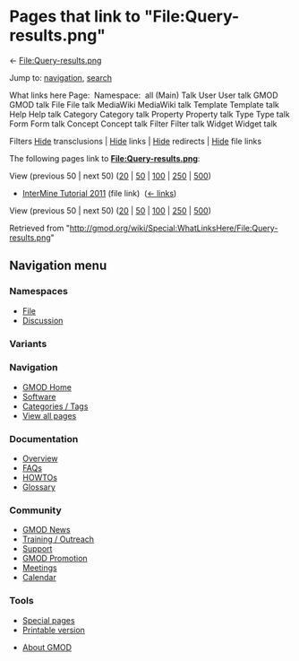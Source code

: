<div id="mw-page-base" class="noprint">

</div>

<div id="mw-head-base" class="noprint">

</div>

<div id="content" class="mw-body" role="main">

<span id="top"></span>

<div id="mw-js-message" style="display:none;">

</div>



# <span dir="auto">Pages that link to "File:Query-results.png"</span>

<div id="bodyContent">

<div id="contentSub">

←
[File:Query-results.png](/wiki/File:Query-results.png "File:Query-results.png")

</div>

<div id="jump-to-nav" class="mw-jump">

Jump to: [navigation](#mw-navigation), [search](#p-search)

</div>

<div id="mw-content-text">

What links here Page:  Namespace:  all (Main) Talk User User talk GMOD
GMOD talk File File talk MediaWiki MediaWiki talk Template Template talk
Help Help talk Category Category talk Property Property talk Type Type
talk Form Form talk Concept Concept talk Filter Filter talk Widget
Widget talk

Filters
[Hide](/mediawiki/index.php?title=Special:WhatLinksHere/File:Query-results.png&hidetrans=1 "Special:WhatLinksHere/File:Query-results.png")
transclusions \|
[Hide](/mediawiki/index.php?title=Special:WhatLinksHere/File:Query-results.png&hidelinks=1 "Special:WhatLinksHere/File:Query-results.png")
links \|
[Hide](/mediawiki/index.php?title=Special:WhatLinksHere/File:Query-results.png&hideredirs=1 "Special:WhatLinksHere/File:Query-results.png")
redirects \|
[Hide](/mediawiki/index.php?title=Special:WhatLinksHere/File:Query-results.png&hideimages=1 "Special:WhatLinksHere/File:Query-results.png")
file links

The following pages link to
**[File:Query-results.png](/wiki/File:Query-results.png "File:Query-results.png")**:

View (previous 50 \| next 50)
([20](/mediawiki/index.php?title=Special:WhatLinksHere/File:Query-results.png&limit=20 "Special:WhatLinksHere/File:Query-results.png")
\|
[50](/mediawiki/index.php?title=Special:WhatLinksHere/File:Query-results.png&limit=50 "Special:WhatLinksHere/File:Query-results.png")
\|
[100](/mediawiki/index.php?title=Special:WhatLinksHere/File:Query-results.png&limit=100 "Special:WhatLinksHere/File:Query-results.png")
\|
[250](/mediawiki/index.php?title=Special:WhatLinksHere/File:Query-results.png&limit=250 "Special:WhatLinksHere/File:Query-results.png")
\|
[500](/mediawiki/index.php?title=Special:WhatLinksHere/File:Query-results.png&limit=500 "Special:WhatLinksHere/File:Query-results.png"))

- [InterMine Tutorial
  2011](/wiki/InterMine_Tutorial_2011 "InterMine Tutorial 2011") (file
  link) ‎ <span class="mw-whatlinkshere-tools">([←
  links](/mediawiki/index.php?title=Special:WhatLinksHere&target=InterMine+Tutorial+2011 "Special:WhatLinksHere"))</span>

View (previous 50 \| next 50)
([20](/mediawiki/index.php?title=Special:WhatLinksHere/File:Query-results.png&limit=20 "Special:WhatLinksHere/File:Query-results.png")
\|
[50](/mediawiki/index.php?title=Special:WhatLinksHere/File:Query-results.png&limit=50 "Special:WhatLinksHere/File:Query-results.png")
\|
[100](/mediawiki/index.php?title=Special:WhatLinksHere/File:Query-results.png&limit=100 "Special:WhatLinksHere/File:Query-results.png")
\|
[250](/mediawiki/index.php?title=Special:WhatLinksHere/File:Query-results.png&limit=250 "Special:WhatLinksHere/File:Query-results.png")
\|
[500](/mediawiki/index.php?title=Special:WhatLinksHere/File:Query-results.png&limit=500 "Special:WhatLinksHere/File:Query-results.png"))

</div>

<div class="printfooter">

Retrieved from
"<http://gmod.org/wiki/Special:WhatLinksHere/File:Query-results.png>"

</div>

<div id="catlinks" class="catlinks catlinks-allhidden">

</div>

<div class="visualClear">

</div>

</div>

</div>

<div id="mw-navigation">

## Navigation menu

<div id="mw-head">



<div id="left-navigation">

<div id="p-namespaces" class="vectorTabs" role="navigation"
aria-labelledby="p-namespaces-label">

### Namespaces

- <span id="ca-nstab-image"><a href="/wiki/File:Query-results.png" accesskey="c"
  title="View the file page [c]">File</a></span>
- <span id="ca-talk"><a
  href="/mediawiki/index.php?title=File_talk:Query-results.png&amp;action=edit&amp;redlink=1"
  accesskey="t"
  title="Discussion about the content page [t]">Discussion</a></span>

</div>

<div id="p-variants" class="vectorMenu emptyPortlet" role="navigation"
aria-labelledby="p-variants-label">

### 

### Variants[](#)

<div class="menu">

</div>

</div>

</div>

<div id="right-navigation">





</div>



</div>

</div>

</div>

<div id="mw-panel">

<div id="p-logo" role="banner">

<a href="/wiki/Main_Page"
style="background-image: url(http://gmod.org/images/GMOD-cogs.png);"
title="Visit the main page"></a>

</div>

<div id="p-Navigation" class="portal" role="navigation"
aria-labelledby="p-Navigation-label">

### Navigation

<div class="body">

- <span id="n-GMOD-Home">[GMOD Home](/wiki/Main_Page)</span>
- <span id="n-Software">[Software](/wiki/GMOD_Components)</span>
- <span id="n-Categories-.2F-Tags">[Categories /
  Tags](/wiki/Categories)</span>
- <span id="n-View-all-pages">[View all
  pages](/wiki/Special:AllPages)</span>

</div>

</div>

<div id="p-Documentation" class="portal" role="navigation"
aria-labelledby="p-Documentation-label">

### Documentation

<div class="body">

- <span id="n-Overview">[Overview](/wiki/Overview)</span>
- <span id="n-FAQs">[FAQs](/wiki/Category:FAQ)</span>
- <span id="n-HOWTOs">[HOWTOs](/wiki/Category:HOWTO)</span>
- <span id="n-Glossary">[Glossary](/wiki/Glossary)</span>

</div>

</div>

<div id="p-Community" class="portal" role="navigation"
aria-labelledby="p-Community-label">

### Community

<div class="body">

- <span id="n-GMOD-News">[GMOD News](/wiki/GMOD_News)</span>
- <span id="n-Training-.2F-Outreach">[Training /
  Outreach](/wiki/Training_and_Outreach)</span>
- <span id="n-Support">[Support](/wiki/Support)</span>
- <span id="n-GMOD-Promotion">[GMOD
  Promotion](/wiki/GMOD_Promotion)</span>
- <span id="n-Meetings">[Meetings](/wiki/Meetings)</span>
- <span id="n-Calendar">[Calendar](/wiki/Calendar)</span>

</div>

</div>

<div id="p-tb" class="portal" role="navigation"
aria-labelledby="p-tb-label">

### Tools

<div class="body">

- <span id="t-specialpages"><a href="/wiki/Special:SpecialPages" accesskey="q"
  title="A list of all special pages [q]">Special pages</a></span>
- <span id="t-print"><a
  href="/mediawiki/index.php?title=Special:WhatLinksHere/File:Query-results.png&amp;printable=yes"
  rel="alternate" accesskey="p"
  title="Printable version of this page [p]">Printable version</a></span>

</div>

</div>

</div>

</div>

<div id="footer" role="contentinfo">

- <span id="footer-places-about">[About
  GMOD](/wiki/GMOD:About "GMOD:About")</span>

<!-- -->






</div>
